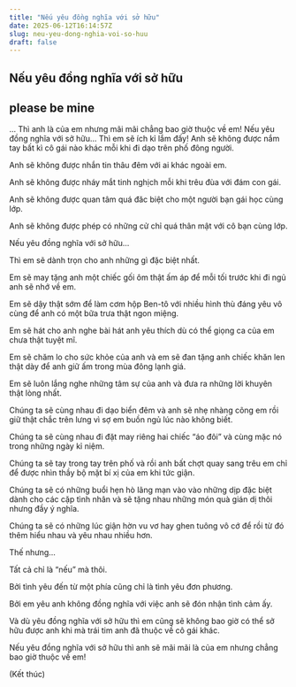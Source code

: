 ```yaml
---
title: "Nếu yêu đồng nghĩa với sở hữu"
date: 2025-06-12T16:14:57Z
slug: neu-yeu-dong-nghia-voi-so-huu
draft: false
---
```


## Nếu yêu đồng nghĩa với sở hữu

## please be mine

... Thì anh là của em nhưng mãi mãi chẳng bao giờ thuộc về em! Nếu yêu đồng nghĩa với sở hữu... Thì em sẽ ích kỉ lắm đấy! Anh sẽ không được nắm tay bất kì cô gái nào khác mỗi khi đi dạo trên phố đông người.
 
Anh sẽ không được nhắn tin thâu đêm với ai khác ngoài em.
 
Anh sẽ không được nháy mắt tinh nghịch mỗi khi trêu đùa với đám con gái.
 
Anh sẽ không được quan tâm quá đăc biệt cho một người bạn gái học cùng lớp.
 
Anh sẽ không được phép có những cử chỉ quá thân mật với cô bạn cùng lớp.
 
Nếu yêu đồng nghĩa với sở hữu...
 
Thì em sẽ dành trọn cho anh những gì đặc biệt nhất.
 
Em sẽ may tặng anh một chiếc gối ôm thật ấm áp để mỗi tối trước khi đi ngủ anh sẽ nhớ về em.
 

 
 
Em sẽ dậy thật sớm để làm cơm hộp Ben-tô với nhiều hình thù đáng yêu vô cùng để anh có một bữa trưa thật ngon miệng.
 
Em sẽ hát cho anh nghe bài hát anh yêu thích dù có thể giọng ca của em chưa thật tuyệt mĩ.
 
Em sẽ chăm lo cho sức khỏe của anh và em sẽ đan tặng anh chiếc khăn len thật dày để anh giữ ấm trong mùa đông lạnh giá.
 
Em sẽ luôn lắng nghe những tâm sự của anh và đưa ra những lời khuyên thật lòng nhất.
 
 Chúng ta sẽ cùng nhau đi dạo biển đêm và anh sẽ nhẹ nhàng cõng em rồi giữ thật chắc trên lưng vì sợ em buồn ngủ lúc nào không biết.
 
Chúng ta sẽ cùng nhau đi đặt may riêng hai chiếc “áo đôi” và cùng mặc nó trong những ngày kỉ niệm.
 
Chúng ta sẽ tay trong tay trên phố và rồi anh bất chợt quay sang trêu em chỉ để được nhìn thầy bộ mặt bí xị của em khi tức giận.
 
Chúng ta sẽ có những buổi hẹn hò lãng mạn vào vào những dịp đặc biệt dành cho các cặp tình nhân và sẽ tặng nhau những món quà gián dị thôi nhưng đầy ý nghĩa.
 
Chúng ta sẽ có những lúc giận hờn vu vơ hay ghen tuông vô cớ để rồi từ đó thêm hiểu nhau và yêu nhau nhiều hơn.
 
Thế nhưng…

Tất cả chỉ là “nếu” mà thôi.
 
Bởi tình yêu đến từ một phía cũng chỉ là tình yêu đơn phương.
 
Bởi em yêu anh không đồng nghĩa với việc anh sẽ đón nhận tình cảm ấy.
 
Và dù yêu đồng nghĩa với sở hữu thì em cũng sẽ không bao giờ có thể sở hữu được anh khi mà trái tim anh đã thuộc về cô gái khác.
 
Nếu yêu đồng nghĩa với sở hữu thì anh sẽ mãi mãi là của em nhưng chẳng bao giờ thuộc về em!
 
(Kết thúc)